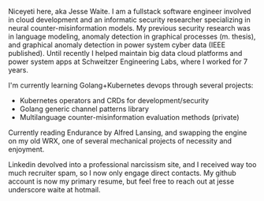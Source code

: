Niceyeti here, aka Jesse Waite. I am a fullstack software engineer involved in cloud development and an informatic security researcher specializing in neural counter-misinformation models.
My previous security research was in language modeling, anomaly detection in graphical processes (m. thesis), and graphical anomaly detection in power system cyber data (IEEE published).
Until recently I helped maintain big data cloud platforms and power system apps at Schweitzer Engineering Labs, where I worked for 7 years.

I'm currently learning Golang+Kubernetes devops through several projects:
* Kubernetes operators and CRDs for development/security
* Golang generic channel patterns library
* Multilanguage counter-misinformation evaluation methods (private)

Currently reading Endurance by Alfred Lansing, and swapping the engine on my old WRX, one of several mechanical projects of necessity and enjoyment.

Linkedin devolved into a professional narcissism site, and I received way too much recruiter spam, so I now only engage direct contacts.
My github account is now my primary resume, but feel free to reach out at jesse underscore waite at hotmail.
